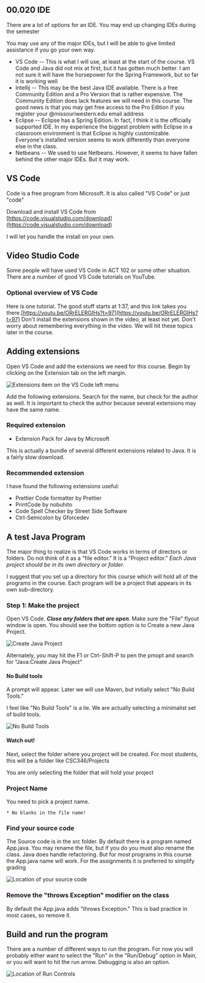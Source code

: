 ## 00.020 IDE

There are a lot of options for an IDE.  You may end up changing IDEs during the semester

You may use any of the major IDEs, but I will be able to give limited assistance if you go your own way.

* VS Code -- This is what I will use, at least at the start of the course.  VS Code and Java did not mix at first, but it has gotten much better.  I am not sure it will have the horsepower for the Spring Framework, but so far it is working well
* Intellij -- This may be the best Java IDE available.  There is a free Community Edition and a Pro Version that is rather expensive.  The Community Edition does lack features we will need in this course.  The good news is that you may get free access to the Pro Edition if you register your @missouriwestern.edu email address
* Eclipse -- Eclipse has a Spring Edition.  In fact, I think it is the officially supported IDE.  In my experience the biggest problem with Eclipse in a classroom environment is that Eclipse is highly customizable.  Everyone's installed version seems to work differently than everyone else in the class.
* Netbeans -- We used to use Netbeans.  However, it seems to have fallen behind the other major IDEs.  But it may work.

## VS Code

Code is a free program from Microsoft.  It is also called "VS Code" or just "code"


Download and install VS Code from [https://code.visualstudio.com/download](https://code.visualstudio.com/download)

I will let you handle the install on your own.

## Video Studio Code

Some people will have used VS Code in ACT 102 or some other situation.  There are a number of good VS Code tutorials on YouTube.  

### Optional overview of VS Code

Here is one tutorial. The good stuff starts at 1:37, and this link takes you there.[https://youtu.be/ORrELERGIHs?t=97](https://youtu.be/ORrELERGIHs?t=97)  Don't install the extensions shown in the video, at least not yet.  Don't worry about remembering everything in the video.  We will hit these topics later in the course.

## Adding extensions

Open VS Code and add the extensions we need for this course.  Begin by clicking on the Extension tab on the left margin.

 ![Extensions item on the VS Code left menu](images/extensions.png)

 Add the following extensions.  Search for the name, but check for the author as well.  It is important to check the author because several extensions may have the same name.

 ### Required extension

 * Extension Pack for Java by Microsoft

This is actually a bundle of several different extensions related to Java.  It is a fairly slow download.

### Recommended extension

I have found the following extensions useful:

* Prettier Code formatter by Prettier
* PrintCode by nobuhito
* Code Spell Checker by Street Side Software
* Ctrl-Semicolon by Gforcedev

## A test Java Program

The major thing to realize is that VS Code works in terms of directors or folders.  Do not think of it as a "file editor."  It is a "Project editor."  *Each Java project should be in its own directory or folder.*

I suggest that you set up a directory for this course which will hold all of the programs in the course.  Each program will be a project that appears in its own sub-directory.

### Step 1:  Make the project

Open VS Code.  ***Close any folders that are open***.  Make sure the "File" flyout window is open.  You should see the bottom option is to Create a new Java Project.  

![Create Java Project](images/createJavaProject.png)

Alternately, you may hit the F1 or Ctrl-Shift-P to pen the pmopt and search for "Java:Create Java Project"

#### No Build tools

A prompt will appear.  Later we will use Maven, but initially select "No Build Tools."

I feel like "No Build Tools" is a lie.  We are actually selecting a minimalist set of build tools.

![No Build Tools](images/selectBuildTools.png)

#### Watch out!  

Next, select the folder where you project will be created.  For most students, this will be a folder like CSC346/Projects

You are only selecting the folder that will hold your project

### Project Name

You need to pick a project name.  
  
    * No blanks in the file name!

### Find your source code

The Source code is in the src folder.  By default there is a program named App.java.  You may rename the file, but if you do you must also rename the class.  Java does handle refactoring.  But for most programs in this course the App.java name will work.  For the assignments it is preferred to simplify grading

![Location of your source code](images/srcApp.png)

### Remove the "throws Exception" modifier on the class

By default the App.java adds "throws Exception."  This is bad practice in most cases, so remove it.

##  Build and run the program

There are a number of different ways to run the program.  For now you will probably either want to select the "Run" in the "Run/Debug" option in Main, or you will want to hit the run arrow.  Debugging is also an option.

![Location of Run Controls](images/run.png)